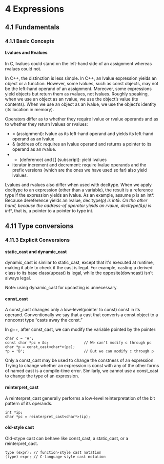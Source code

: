# 4 Expressions
## 4.1 Fundamentals
### 4.1.1 Basic Concepts
#### Lvalues and Rvalues
In C, lvalues could stand on the left-hand side of an assignment whereas rvalues could not.

In C++, the distinction is less simple. In C++, an lvalue expression yields an object or a function. However, some lvalues, such as const objects, may not be the left-hand operand of an assignment. Moreover, some expressions yield objects but return them as rvalues, not lvalues. Roughly speaking, when we use an object as an rvalue, we use the object’s value (its contents). When we use an object as an lvalue, we use the object’s identity (its location in memory).

Operators differ as to whether they require lvalue or rvalue operands and as to whether they return lvalues or rvalues:

- = (assignment): lvalue as its left-hand operand and yields its left-hand operand as an lvalue
- & (address of): requires an lvalue operand and returns a pointer to its operand as an rvalue.
- * (deference) and [] (subscript): yield lvalues
- iterator increment and decrement: require lvalue operands and the prefix versions (which are the ones we have used so far) also yield lvalues.

Lvalues and rvalues also differ when used with decltype. When we apply decltype to an expression (other than a variable), the result is a reference type if the expression yields an lvalue. As an example, assume p is an int*. Because dereference yields an lvalue, decltype(*p) is int&. On the other hand, because the address-of operator yields an rvalue, decltype(&p) is int**, that is, a pointer to a pointer to type int.

## 4.11 Type conversions
### 4.11.3 Explicit Conversions
#### static_cast and dynamic_cast
dynamic_cast is similar to static_cast, except that it's executed at runtime, making it able to check if the cast is legal. For example, casting a derived class to its base class(upcast) is legal, while the opposite(downcast) isn't always legal.

Note: using dynamic_cast for upcasting is unnecessary.

#### const_cast
A const_cast changes only a low-level(pointer to const) const in its operand. Conventionally we say that a cast that converts a const object to a nonconst type “casts away the const.”

In g++, after const_cast, we can modify the variable pointed by the pointer:

```
char c = 'A';
const char *pc = &c;                // We can't modify c through pc
char *p = const_cast<char*>(pc);
*p = 'B';                           // But we can modify c through p
```

Only a const_cast may be used to change the constness of an expression. Trying to change whether an expression is const with any of the other forms of named cast is a compile-time error. Similarly, we cannot use a const_cast to change the type of an expression.

#### reinterpret_cast
A reinterpret_cast generally performs a low-level reinterpretation of the bit pattern of its operands.

```
int *ip;
char *pc = reinterpret_cast<char*>(ip);
```

#### old-style cast
Old-stype cast can behave like const_cast, a static_cast, or a reinterpret_cast.

```
type (expr); // function-style cast notation
(type) expr; // C-language-style cast notation
```
